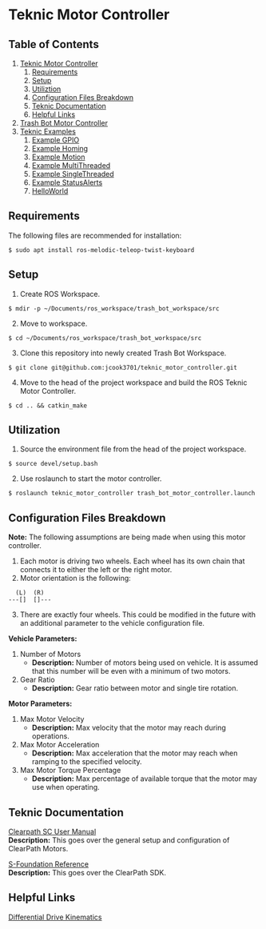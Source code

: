 # Teknic Motor Controller

## Table of Contents
1. [Teknic Motor Controller](#teknic-motor-controller)  
   1. [Requirements](#requirements)  
   1. [Setup](#setup)  
   2. [Utiliztion](#utilization)  
   3. [Configuration Files Breakdown](#configuration-files-breakdown)  
   4. [Teknic Documentation](#teknic-documentation)
   5. [Helpful Links](#helpful-links)  
2. [Trash Bot Motor Controller](./src/trash_bot_motor_controller)  
3. [Teknic Examples](./src/SDK_Examples)  
   1. [Example GPIO](./src/SDK_Examples/Example-GPIO)  
   2. [Example Homing](./src/SDK_Examples/Example-Homing)  
   3. [Example Motion](./src/SDK_Examples/Example-Motion)  
   4. [Example MultiThreaded](./src/SDK_Examples/Example-MultiThreaded)  
   5. [Example SingleThreaded](./src/SDK_Examples/Example-SingleThreaded)  
   6. [Example StatusAlerts](./src/SDK_Examples/Example-StatusAlerts)  
   7. [HelloWorld](./src/SDK_Examples/HelloWorld)  

## Requirements
The following files are recommended for installation:  
```
$ sudo apt install ros-melodic-teleop-twist-keyboard  
```

## Setup
1. Create ROS Workspace.  
```
$ mdir -p ~/Documents/ros_workspace/trash_bot_workspace/src  
```

2. Move to workspace.  
```
$ cd ~/Documents/ros_workspace/trash_bot_workspace/src  
```

3. Clone this repository into newly created Trash Bot Workspace.  
```
$ git clone git@github.com:jcook3701/teknic_motor_controller.git  
```

4. Move to the head of the project workspace and build the ROS Teknic Motor Controller.  
```
$ cd .. && catkin_make  
```

## Utilization
1. Source the environment file from the head of the project workspace.  
```
$ source devel/setup.bash  
```

2. Use roslaunch to start the motor controller.  
```
$ roslaunch teknic_motor_controller trash_bot_motor_controller.launch  
```

## Configuration Files Breakdown

__Note:__  The following assumptions are being made when using this motor controller.  
1. Each motor is driving two wheels.  Each wheel has its own chain that connects it to either the left or the right motor.  
2. Motor orientation is the following:  
```
  (L)  (R)  
---[]  []---  
```
3. There are exactly four wheels.  This could be modified in the future with an additional parameter to the vehicle configuration file.  

__Vehicle Parameters:__  
1. Number of Motors  
   - __Description:__ Number of motors being used on vehicle.  It is assumed that this number will be even with a minimum of two motors.  
2. Gear Ratio  
   - __Description:__ Gear ratio between motor and single tire rotation.  

__Motor Parameters:__  
1. Max Motor Velocity  
   - __Description:__ Max velocity that the motor may reach during operations.  
2. Max Motor Acceleration  
   - __Description:__ Max acceleration that the motor may reach when ramping to the specified velocity.  
3. Max Motor Torque Percentage  
   - __Description:__ Max percentage of available torque that the motor may use when operating.  

## Teknic Documentation

[Clearpath SC User Manual](./docs/Clearpath-SC-User-Manual.pdf)  
__Description:__ This goes over the general setup and configuration of ClearPath Motors.  

[S-Foundation Reference](./docs/S-FoundationRef.chm)  
__Description:__ This goes over the ClearPath SDK.  


## Helpful Links
[Differential Drive Kinematics](http://www.cs.columbia.edu/~allen/F15/NOTES/icckinematics.pdf)

